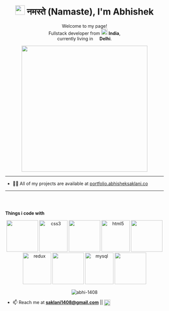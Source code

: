 <h1 align="center"><img src="https://emojis.slackmojis.com/emojis/images/1577305505/7373/hand_wave.gif?1577305505" width="30"/> नमस्ते (Namaste), I'm Abhishek</h1>  

<p align="center">Welcome to my page! </br> Fullstack developer from <img src="https://image.flaticon.com/icons/svg/3014/3014003.svg" width="20"/> <b>India</b>, <br/>currently living in <img src="https://image.flaticon.com/icons/svg/2322/2322510.svg" width="13"/> <b>Delhi</b>. </p>



 

  

<p align="center">
<img width = "400px" src= "https://images.squarespace-cdn.com/content/v1/5769fc401b631bab1addb2ab/1541580611624-TE64QGKRJG8SWAIUS7NS/ke17ZwdGBToddI8pDm48kPoswlzjSVMM-SxOp7CV59BZw-zPPgdn4jUwVcJE1ZvWQUxwkmyExglNqGp0IvTJZamWLI2zvYWH8K3-s_4yszcp2ryTI0HqTOaaUohrI8PI6FXy8c9PWtBlqAVlUS5izpdcIXDZqDYvprRqZ29Pw0o/coding-freak.gif"/>
</p>

----

- 👨‍💻 All of my projects are available at [portfolio.abhisheksaklani.co](portfolio.abhisheksaklani.co)  

----


<br></br>


  <p><b>Things i code with</b></p>


<p align="center" >
<img src="https://media3.giphy.com/media/ln7z2eWriiQAllfVcn/200w.webp" width="100">
<img src="https://devicons.github.io/devicon/devicon.git/icons/css3/css3-original-wordmark.svg" alt="css3" width="90" height="100"/> 
<img src="https://i.giphy.com/media/LMt9638dO8dftAjtco/200.webp" width="100">
<img src="https://devicons.github.io/devicon/devicon.git/icons/html5/html5-original-wordmark.svg" alt="html5" width="90" height="100"/>
<img src="https://i.giphy.com/media/eNAsjO55tPbgaor7ma/200w.webp" width="100">
<img src="https://devicons.github.io/devicon/devicon.git/icons/redux/redux-original.svg" alt="redux" width="90" height="100"/>
<img src="https://i.giphy.com/media/KzJkzjggfGN5Py6nkT/200.webp" width="100">
<img src="https://devicons.github.io/devicon/devicon.git/icons/mysql/mysql-original-wordmark.svg" alt="mysql" width="90" height="100"/>
<img src="https://i.giphy.com/media/IdyAQJVN2kVPNUrojM/200.webp" width="100">
   </p> 
  

<p align="center">  
<img align="center" src="https://github-readme-stats.vercel.app/api?username=abhi-1408&show_icons=true" alt="abhi-1408" />  
  
</p>






- 📫 Reach me at **saklani1408@gmail.com**  ||  <a href="https://linkedin.com/in/saklani" target="blank"><img align="center" src="https://cdn.jsdelivr.net/npm/simple-icons@3.0.1/icons/linkedin.svg" alt="saklani" height="20" width="20" /></a> 



